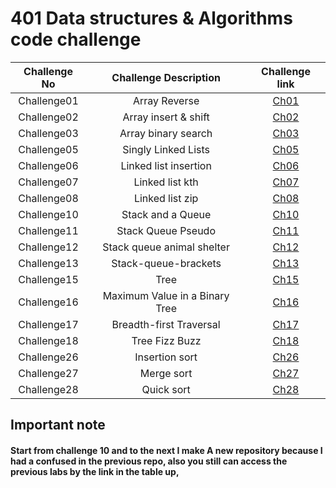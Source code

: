 # 401 Data structures & Algorithms code challenge

| Challenge No |     Challenge Description      |                                                       Challenge link                                                       |
|:------------:|:------------------------------:|:--------------------------------------------------------------------------------------------------------------------------:|
| Challenge01  |         Array Reverse          |         [Ch01](https://github.com/ghanemgit/data-structures-and-algorithms/tree/array-reverse/Challenge01#readme)          |
| Challenge02  |      Array insert & shift      |     [Ch02](https://github.com/ghanemgit/data-structures-and-algorithms/blob/array-insert-shift/Challenge02/README.md)      |
| Challenge03  |      Array binary search       |       [Ch03](https://github.com/ghanemgit/data-structures-and-algorithms/blob/linked-list-zip/Challenge03/README.md)       |
| Challenge05  |      Singly Linked Lists       |          [Ch05](https://github.com/ghanemgit/data-structures-and-algorithms/blob/main/Challenge05/README_Ch05.md)          |
| Challenge06  |     Linked list insertion      | [Ch06](https://github.com/ghanemgit/data-structures-and-algorithms/blob/linked-list-insertions/Challenge05/README_Ch06.md) |
| Challenge07  |        Linked list kth         |    [Ch07](https://github.com/ghanemgit/data-structures-and-algorithms/blob/linked-list-kth/Challenge05/README_Ch07.md)     |
| Challenge08  |        Linked list zip         |    [Ch08](https://github.com/ghanemgit/data-structures-and-algorithms/blob/linked-list-zip/Challenge05/README_Ch08.md)     |
| Challenge10  |       Stack and a Queue        |                                                 [Ch10](app/README_Ch10.md)                                                 |
| Challenge11  |       Stack Queue Pseudo       |                                                 [Ch11](app/README_Ch11.md)                                                 |
| Challenge12  |   Stack queue animal shelter   |                                                 [Ch12](app/README_Ch12.md)                                                 |
| Challenge13  |      Stack-queue-brackets      |                                                 [Ch13](app/README_Ch13.md)                                                 |
| Challenge15  |              Tree              |                                                 [Ch15](app/README_Ch15.md)                                                 |
| Challenge16  | Maximum Value in a Binary Tree |                                                 [Ch16](app/README_Ch16.md)                                                 |
| Challenge17  |    Breadth-first Traversal     |                                                 [Ch17](app/README_Ch17.md)                                                 |
| Challenge18  |         Tree Fizz Buzz         |                                                 [Ch18](app/README_Ch18.md)                                                 |
| Challenge26  |         Insertion sort         |                                                 [Ch26](app/README_Ch26.md)                                                 |
| Challenge27  |           Merge sort           |                                                 [Ch27](app/README_Ch27.md)                                                 |
| Challenge28  |           Quick sort           |                                                 [Ch28](app/README_Ch28.md)                                                 |



## Important note

#### Start from challenge 10 and to the next I make A new repository because I had a confused in the previous repo, also you still can access the previous labs by the link in the table up,